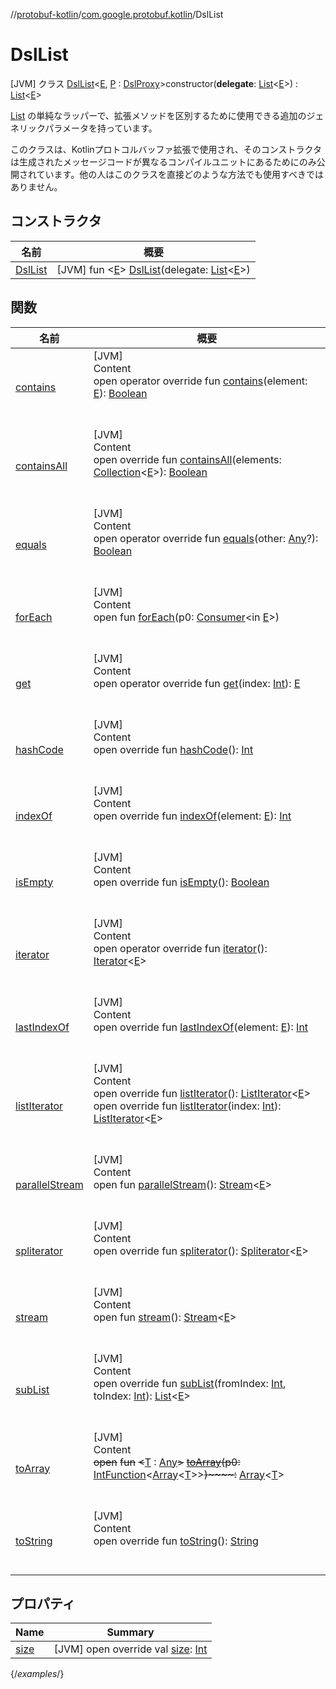 //[protobuf-kotlin](/reference/kotlin/api-docs/)/[com.google.protobuf.kotlin](/reference/kotlin/api-docs/protobuf-kotlin/com.google.protobuf.kotlin/)/DslList

# DslList

[JVM] クラス [DslList]()<[E](), [P]() :
[DslProxy](../-dsl-proxy)>constructor(**delegate**:
[List](https://kotlinlang.org/api/latest/jvm/stdlib/kotlin.collections/-list/index.html)<[E]()>) :
[List](https://kotlinlang.org/api/latest/jvm/stdlib/kotlin.collections/-list/index.html)<[E]()>

[List](https://kotlinlang.org/api/latest/jvm/stdlib/kotlin.collections/-list/index.html) の単純なラッパーで、拡張メソッドを区別するために使用できる追加のジェネリックパラメータを持っています。

<p>このクラスは、Kotlinプロトコルバッファ拡張で使用され、そのコンストラクタは生成されたメッセージコードが異なるコンパイルユニットにあるためにのみ公開されています。他の人はこのクラスを直接どのような方法でも使用すべきではありません。

## コンストラクタ

名前 | 概要
--- | ---
[DslList]() | [JVM] fun <[E]()> [DslList]()(delegate: [List](https://kotlinlang.org/api/latest/jvm/stdlib/kotlin.collections/-list/index.html)<[E]()>)

## 関数

名前                                                                                                                                                                                                                                 | 概要
------------------------------------------------------------------------------------------------------------------------------------------------------------------------------------------------------------------------------------ | -------
<a name="kotlin.collections/List/contains/#TypeParam(bounds=[kotlin.Any?])/PointingToDeclaration/"></a>[contains](../-extension-list/#765883978%2FFunctions%2F-246181541)                                                    | <a name="kotlin.collections/List/contains/#TypeParam(bounds=[kotlin.Any?])/PointingToDeclaration/"></a>[JVM] <br>Content <br>open operator override fun [contains](../-extension-list/#765883978%2FFunctions%2F-246181541)(element: [E]()): [Boolean](https://kotlinlang.org/api/latest/jvm/stdlib/kotlin/-boolean/index.html) <br><br><br>
<a name="kotlin.collections/List/containsAll/#kotlin.collections.Collection[TypeParam(bounds=[kotlin.Any?])]/PointingToDeclaration/"></a>[containsAll](../-extension-list/#-225903147%2FFunctions%2F-246181541)              | <a name="kotlin.collections/List/containsAll/#kotlin.collections.Collection[TypeParam(bounds=[kotlin.Any?])]/PointingToDeclaration/"></a>[JVM] <br>Content <br>open override fun [containsAll](../-extension-list/#-225903147%2FFunctions%2F-246181541)(elements: [Collection](https://kotlinlang.org/api/latest/jvm/stdlib/kotlin.collections/-collection/index.html)<[E]()>): [Boolean](https://kotlinlang.org/api/latest/jvm/stdlib/kotlin/-boolean/index.html) <br><br><br>
<a name="com.google.protobuf.kotlin/DslList/equals/#kotlin.Any?/PointingToDeclaration/"></a>[equals](equals)                                                                                                                      | <a name="com.google.protobuf.kotlin/DslList/equals/#kotlin.Any?/PointingToDeclaration/"></a>[JVM] <br>Content <br>open operator override fun [equals](equals)(other: [Any](https://kotlinlang.org/api/latest/jvm/stdlib/kotlin/-any/index.html)?): [Boolean](https://kotlinlang.org/api/latest/jvm/stdlib/kotlin/-boolean/index.html) <br><br><br>
<a name="kotlin.collections/Iterable/forEach/#java.util.function.Consumer[TypeParam(bounds=[kotlin.Any?])]/PointingToDeclaration/"></a>[forEach](../-extension-list/#1532301601%2FFunctions%2F-246181541)                    | <a name="kotlin.collections/Iterable/forEach/#java.util.function.Consumer[TypeParam(bounds=[kotlin.Any?])]/PointingToDeclaration/"></a>[JVM] <br>Content <br>open fun [forEach](../-extension-list/#1532301601%2FFunctions%2F-246181541)(p0: [Consumer](https://docs.oracle.com/javase/8/docs/api/java/util/function/Consumer.html)<in [E]()>) <br><br><br>
<a name="kotlin.collections/List/get/#kotlin.Int/PointingToDeclaration/"></a>[get](../-extension-list/#961975567%2FFunctions%2F-246181541)                                                                                   | <a name="kotlin.collections/List/get/#kotlin.Int/PointingToDeclaration/"></a>[JVM] <br>Content <br>open operator override fun [get](../-extension-list/#961975567%2FFunctions%2F-246181541)(index: [Int](https://kotlinlang.org/api/latest/jvm/stdlib/kotlin/-int/index.html)): [E]() <br><br><br>
<a name="com.google.protobuf.kotlin/DslList/hashCode/#/PointingToDeclaration/"></a>[hashCode](hash-code)                                                                                                                          | <a name="com.google.protobuf.kotlin/DslList/hashCode/#/PointingToDeclaration/"></a>[JVM] <br>Content <br>open override fun [hashCode](hash-code)(): [Int](https://kotlinlang.org/api/latest/jvm/stdlib/kotlin/-int/index.html) <br><br><br>
<a name="kotlin.collections/List/indexOf/#TypeParam(bounds=[kotlin.Any?])/PointingToDeclaration/"></a>[indexOf](../-extension-list/#-407930336%2FFunctions%2F-246181541)                                                     | <a name="kotlin.collections/List/indexOf/#TypeParam(bounds=[kotlin.Any?])/PointingToDeclaration/"></a>[JVM] <br>Content <br>open override fun [indexOf](../-extension-list/#-407930336%2FFunctions%2F-246181541)(element: [E]()): [Int](https://kotlinlang.org/api/latest/jvm/stdlib/kotlin/-int/index.html) <br><br><br>
<a name="kotlin.collections/List/isEmpty/#/PointingToDeclaration/"></a>[isEmpty](../-extension-list/#-1000881820%2FFunctions%2F-246181541)                                                                                   | <a name="kotlin.collections/List/isEmpty/#/PointingToDeclaration/"></a>[JVM] <br>Content <br>open override fun [isEmpty](../-extension-list/#-1000881820%2FFunctions%2F-246181541)(): [Boolean](https://kotlinlang.org/api/latest/jvm/stdlib/kotlin/-boolean/index.html) <br><br><br>
<a name="com.google.protobuf.kotlin/DslList/iterator/#/PointingToDeclaration/"></a>[iterator](iterator)                                                                                                                           | <a name="com.google.protobuf.kotlin/DslList/iterator/#/PointingToDeclaration/"></a>[JVM] <br>Content <br>open operator override fun [iterator](iterator)(): [Iterator](https://kotlinlang.org/api/latest/jvm/stdlib/kotlin.collections/-iterator/index.html)<[E]()> <br><br><br>
<a name="kotlin.collections/List/lastIndexOf/#TypeParam(bounds=[kotlin.Any?])/PointingToDeclaration/"></a>[lastIndexOf](../-extension-list/#1327716778%2FFunctions%2F-246181541)                                             | <a name="kotlin.collections/List/lastIndexOf/#TypeParam(bounds=[kotlin.Any?])/PointingToDeclaration/"></a>[JVM] <br>Content <br>open override fun [lastIndexOf](../-extension-list/#1327716778%2FFunctions%2F-246181541)(element: [E]()): [Int](https://kotlinlang.org/api/latest/jvm/stdlib/kotlin/-int/index.html) <br><br><br>
<a name="com.google.protobuf.kotlin/DslList/listIterator/#/PointingToDeclaration/"></a>[listIterator](list-iterator)                                                                                                              | <a name="com.google.protobuf.kotlin/DslList/listIterator/#/PointingToDeclaration/"></a>[JVM] <br>Content <br>open override fun [listIterator](list-iterator)(): [ListIterator](https://kotlinlang.org/api/latest/jvm/stdlib/kotlin.collections/-list-iterator/index.html)<[E]()> <br>open override fun [listIterator](list-iterator)(index: [Int](https://kotlinlang.org/api/latest/jvm/stdlib/kotlin/-int/index.html)): [ListIterator](https://kotlinlang.org/api/latest/jvm/stdlib/kotlin.collections/-list-iterator/index.html)<[E]()> <br><br><br>
<a name="kotlin.collections/Collection/parallelStream/#/PointingToDeclaration/"></a>[parallelStream](../-extension-list/#-1592339412%2FFunctions%2F-246181541)                                                               | <a name="kotlin.collections/Collection/parallelStream/#/PointingToDeclaration/"></a>[JVM] <br>Content <br>open fun [parallelStream](../-extension-list/#-1592339412%2FFunctions%2F-246181541)(): [Stream](https://docs.oracle.com/javase/8/docs/api/java/util/stream/Stream.html)<[E]()> <br><br><br>
<a name="kotlin.collections/List/spliterator/#/PointingToDeclaration/"></a>[spliterator](../-extension-list/#703021258%2FFunctions%2F-246181541)                                                                             | <a name="kotlin.collections/List/spliterator/#/PointingToDeclaration/"></a>[JVM] <br>Content <br>open override fun [spliterator](../-extension-list/#703021258%2FFunctions%2F-246181541)(): [Spliterator](https://docs.oracle.com/javase/8/docs/api/java/util/Spliterator.html)<[E]()> <br><br><br>
<a name="kotlin.collections/Collection/stream/#/PointingToDeclaration/"></a>[stream](../-extension-list/#135225651%2FFunctions%2F-246181541)                                                                                 | <a name="kotlin.collections/Collection/stream/#/PointingToDeclaration/"></a>[JVM] <br>Content <br>open fun [stream](../-extension-list/#135225651%2FFunctions%2F-246181541)(): [Stream](https://docs.oracle.com/javase/8/docs/api/java/util/stream/Stream.html)<[E]()> <br><br><br>
<a name="kotlin.collections/List/subList/#kotlin.Int#kotlin.Int/PointingToDeclaration/"></a>[subList](../-extension-list/#423386006%2FFunctions%2F-246181541)                                                                | <a name="kotlin.collections/List/subList/#kotlin.Int#kotlin.Int/PointingToDeclaration/"></a>[JVM] <br>Content <br>open override fun [subList](../-extension-list/#423386006%2FFunctions%2F-246181541)(fromIndex: [Int](https://kotlinlang.org/api/latest/jvm/stdlib/kotlin/-int/index.html), toIndex: [Int](https://kotlinlang.org/api/latest/jvm/stdlib/kotlin/-int/index.html)): [List](https://kotlinlang.org/api/latest/jvm/stdlib/kotlin.collections/-list/index.html)<[E]()> <br><br><br>
<a name="kotlin.collections/Collection/toArray/#java.util.function.IntFunction[kotlin.Array[TypeParam(bounds=[kotlin.Any])]]/PointingToDeclaration/"></a>[toArray](../-extension-list/#-1215154575%2FFunctions%2F-246181541) | <a name="kotlin.collections/Collection/toArray/#java.util.function.IntFunction[kotlin.Array[TypeParam(bounds=[kotlin.Any])]]/PointingToDeclaration/"></a>[JVM] <br>Content <br>~~open~~ ~~fun~~ ~~<~~[T](../-extension-list/#-1215154575%2FFunctions%2F-246181541) : [Any](https://kotlinlang.org/api/latest/jvm/stdlib/kotlin/-any/index.html)~~>~~ [~~toArray~~](../-extension-list/#-1215154575%2FFunctions%2F-246181541)~~(~~~~p0~~~~:~~ [IntFunction](https://docs.oracle.com/javase/8/docs/api/java/util/function/IntFunction.html)<[Array](https://kotlinlang.org/api/latest/jvm/stdlib/kotlin/-array/index.html)<[T](../-extension-list/#-1215154575%2FFunctions%2F-246181541)>>~~)~~~~:~~ [Array](https://kotlinlang.org/api/latest/jvm/stdlib/kotlin/-array/index.html)<[T](../-extension-list/#-1215154575%2FFunctions%2F-246181541)> <br><br><br>
<a name="com.google.protobuf.kotlin/DslList/toString/#/PointingToDeclaration/"></a>[toString](to-string)                                                                                                                          | <a name="com.google.protobuf.kotlin/DslList/toString/#/PointingToDeclaration/"></a>[JVM] <br>Content <br>open override fun [toString](to-string)(): [String](https://kotlinlang.org/api/latest/jvm/stdlib/kotlin/-string/index.html) <br><br><br>

## プロパティ

Name                                                                                                                                 | Summary
------------------------------------------------------------------------------------------------------------------------------------ | -------
<a name="com.google.protobuf.kotlin/DslList/size/#/PointingToDeclaration/"></a>[size](#1874448885%2FProperties%2F-246181541) | <a name="com.google.protobuf.kotlin/DslList/size/#/PointingToDeclaration/"></a> [JVM] open override val [size](#1874448885%2FProperties%2F-246181541): [Int](https://kotlinlang.org/api/latest/jvm/stdlib/kotlin/-int/index.html) <br>
{/*examples*/}
